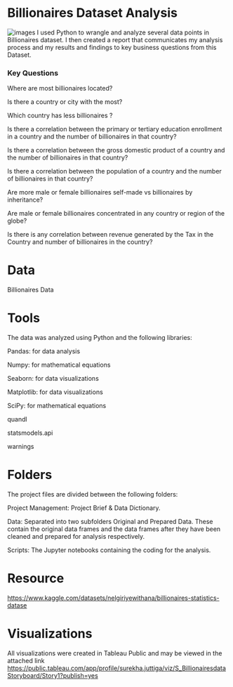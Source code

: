 # Billionaires Dataset Analysis
![images](https://github.com/rekhajuttiga/Billionaires-dataset/assets/160245857/336e22fa-5ca9-49c2-b5ca-a288bf1cbf63)
I used Python to wrangle and analyze several data points in Billionaires dataset. I then created a report that communicates my analysis process and my results and findings to key business questions from this Dataset.
### Key Questions
 Where are most billionaires located?

 Is there a country or city with the most? 

 Which country has less billionaires ?

Is there a correlation between the primary or tertiary education 
enrollment in a country and the number of billionaires in that 
country?

 Is there a correlation between the gross domestic product of a 
country and the number of billionaires in that country?

Is there a correlation between the population of a country and 
the number of billionaires in that country?

Are more male or female billionaires self-made vs billionaires by 
inheritance? 

 Are male or female billionaires concentrated in any country or 
region of the globe? 

 Is there is any correlation between revenue generated by the Tax 
in the Country and number of billionaires in the country?

# Data
Billionaires Data

# Tools
The data was analyzed using Python and the following libraries:

 Pandas: for data analysis
 
 Numpy: for mathematical equations
 
 Seaborn: for data visualizations
 
 Matplotlib: for data visualizations
 
 SciPy: for mathematical equations
 
 quandl 
 
 statsmodels.api 
 
 warnings

 # Folders

 The project files are divided between the following folders:

Project Management: Project Brief & Data Dictionary.

Data: Separated into two subfolders Original and Prepared Data. These contain the original data frames and the data frames after they have been cleaned and prepared for analysis respectively.

Scripts: The Jupyter notebooks containing the coding for the analysis.

# Resource
https://www.kaggle.com/datasets/nelgiriyewithana/billionaires-statistics-datase

# Visualizations

All visualizations were created in Tableau Public and may be viewed in the attached link
https://public.tableau.com/app/profile/surekha.juttiga/viz/S_BillionairesdataStoryboard/Story1?publish=yes






